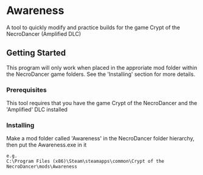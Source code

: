 # Awareness

A tool to quickly modify and practice builds for the game Crypt of the NecroDancer (Amplified DLC)

## Getting Started

This program will only work when placed in the approriate mod folder within the NecroDancer game folders. See the 'Installing' section for more details.

### Prerequisites

This tool requires that you have the game Crypt of the NecroDancer and the 'Amplified' DLC installed

### Installing

Make a mod folder called 'Awareness' in the NecroDancer folder hierarchy, then put the Awareness.exe in it

```
e.g.
C:\Program Files (x86)\Steam\steamapps\common\Crypt of the NecroDancer\mods\Awareness
```